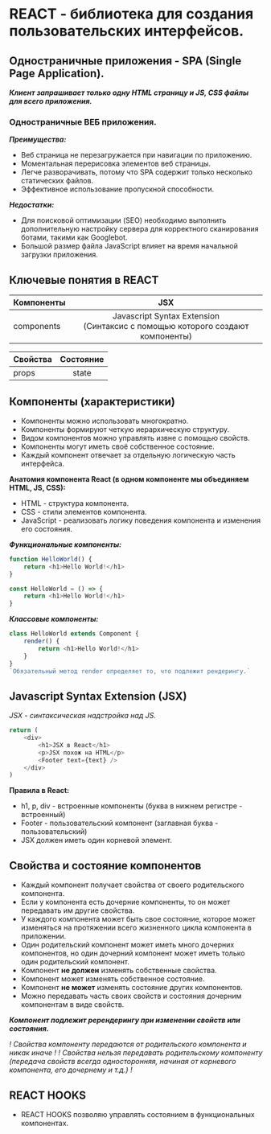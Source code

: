 # REACT - библиотека для создания пользовательских интерфейсов.

## Одностраничные приложения - SPA (Single Page Application).
***Клиент запрашивает только одну HTML страницу и JS, CSS файлы для всего приложения.***

### Одностраничные ВЕБ приложения.
***Преимущества:***
- Веб страница не перезагружается при навигации по приложению.
- Моментальная перерисовка элементов веб страницы.
- Легче разворачивать, потому что SPA содержит только несколько статических файлов.
- Эффективное использование пропускной способности.

***Недостатки:***
- Для поисковой оптимизации (SEO) необходимо выполнить дополнительную настройку сервера для корректного сканирования ботами, такими как Googlebot.
- Большой размер файла JavaScript влияет на время начальной загрузки приложения.

## Ключевые понятия в REACT

| Компоненты |                                        JSX                                        |
|----------------|:---------------------------------------------------------------------------------:|
| components | Javascript Syntax Extension<br/>(Синтаксис с помощью которого создают компоненты) |

| Свойства | Состояние |
|----------------|:---------:|
| props | state |

## Компоненты (характеристики)

- Компоненты можно использовать многократно.
- Компоненты формируют четкую иерархическую структуру.
- Видом компонентов можно управлять извне с помощью свойств.
- Компоненты могут иметь своё собственное состояние.
- Каждый компонент отвечает за отдельную логическую часть интерфейса.

**Анатомия компонента React (в одном компоненте мы объединяем HTML, JS, CSS):**
- HTML - структура компонента.
- CSS - стили элементов компонента.
- JavaScript - реализовать логику поведения компонента и изменения его состояния.

***Функциональные компоненты:***

```javascript
function HelloWorld() {
    return <h1>Hello World!</h1>
}

const HelloWorld = () => {
    return <h1>Hello World!</h1>
}
```

***Классовые компоненты:***
```javascript
class HelloWorld extends Component {
    render() {
        return <h1>Hello World!</h1>
    }
}
`Обязательный метод render определяет то, что подлежит рендерингу.`
```

## Javascript Syntax Extension (JSX)
*JSX - синтаксическая надстройка над JS.*

```javascript
return (
    <div>
        <h1>JSX в React</h1>
        <p>JSX похож на HTML</p>
        <Footer text={text} />
    </div>
)
```

**Правила в React:**
- h1, p, div - встроенные компоненты (буква в нижнем регистре - встроенный)
- Footer - пользовательский компонент (заглавная буква - пользовательский)
- JSX должен иметь один корневой элемент.

## Свойства и состояние компонентов

- Каждый компонент получает свойства от своего родительского компонента.
- Если у компонента есть дочерние компоненты, то он может передавать им другие свойства.
- У каждого компонента может быть свое состояние, которое может изменяться на протяжении всего жизненного цикла компонента в приложении.
- Один родительский компонент может иметь много дочерних компонентов, но один дочерний компонент может иметь только один родительский компонент.
- Компонент **не должен** изменять собственные свойства.
- Компонент может изменять собственное состояние.
- Компонент **не может** изменять состояние других компонентов.
- Можно передавать часть своих свойств и состояния дочерним компонентам в виде свойств.

***Компонент подлежит ререндерингу при изменении свойств или состояния.***

*! Свойства компоненту передаются от родительского компонента и никак иначе !*
*! Свойства нельзя передавать родительскому компоненту (передача свойств всегда односторонняя, начиная от корневого компонента, его дочернему и т.д.) !*

## REACT HOOKS

- REACT HOOKS позволяю управлять состоянием в функциональных компонентах.